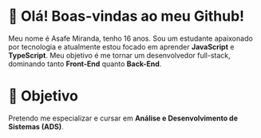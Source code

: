 # 👀 Olá! Boas-vindas ao meu Github!
Meu nome é Asafe Miranda, tenho 16 anos. Sou um estudante apaixonado por tecnologia e atualmente estou focado em aprender **JavaScript** e **TypeScript**. Meu objetivo é me tornar um desenvolvedor full-stack, dominando tanto **Front-End** quanto **Back-End**.

# 🚀 Objetivo
Pretendo me especializar e cursar em **Análise e Desenvolvimento de Sistemas (ADS)**.
